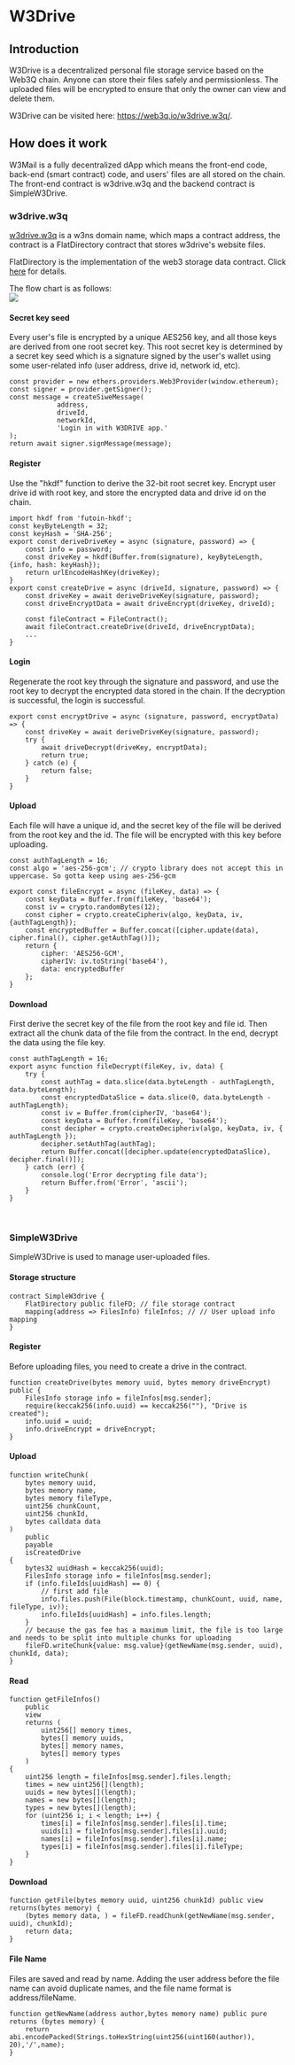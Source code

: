 # W3Drive

## Introduction
W3Drive is a decentralized personal file storage service based on the Web3Q chain. Anyone can store their files safely and permissionless. 
The uploaded files will be encrypted to ensure that only the owner can view and delete them. 
   
W3Drive can be visited here: https://web3q.io/w3drive.w3q/.


## How does it work
W3Mail is a fully decentralized dApp which means the front-end code, back-end (smart contract) code, and users' files are all stored on the chain. The front-end contract is w3drive.w3q and the backend contract is SimpleW3Drive.

### w3drive.w3q
[w3drive.w3q](https://web3q.io/w3ns.w3q/#/domains/w3drive.w3q) is a w3ns domain name, which maps a contract address, 
the contract is a FlatDirectory contract that stores w3drive's website files.

FlatDirectory is the implementation of the web3 storage data contract. Click [here](https://docs.web3q.io/tutorials/migrate-your-website-to-web3q-in-5-mins) for details.

The flow chart is as follows:  
![](public/flowchart.jpg)

#### Secret key seed
Every user's file is encrypted by a unique AES256 key, and all those keys are derived from one root secret key. This root secret key is determined by a secret key seed which is a signature signed by the user's wallet using some user-related info (user address, drive id, network id, etc).
```
const provider = new ethers.providers.Web3Provider(window.ethereum);
const signer = provider.getSigner();
const message = createSiweMessage(
            address,
            driveId,
            networkId,
            'Login in with W3DRIVE app.'
);
return await signer.signMessage(message);
```

#### Register
Use the "hkdf" function to derive the 32-bit root secret key. Encrypt user drive id with root key, 
and store the encrypted data and drive id on the chain.
```
import hkdf from 'futoin-hkdf';
const keyByteLength = 32;
const keyHash = 'SHA-256';
export const deriveDriveKey = async (signature, password) => {
	const info = password;
	const driveKey = hkdf(Buffer.from(signature), keyByteLength, {info, hash: keyHash});
	return urlEncodeHashKey(driveKey);
}
export const createDrive = async (driveId, signature, password) => {
    const driveKey = await deriveDriveKey(signature, password);
    const driveEncryptData = await driveEncrypt(driveKey, driveId);

    const fileContract = FileContract();
    await fileContract.createDrive(driveId, driveEncryptData);
    ...
}
```

#### Login
Regenerate the root key through the signature and password, and use the root key to decrypt the
encrypted data stored in the chain. If the decryption is successful, the login is successful.
```
export const encryptDrive = async (signature, password, encryptData) => {
    const driveKey = await deriveDriveKey(signature, password);
    try {
        await driveDecrypt(driveKey, encryptData);
        return true;
    } catch (e) {
        return false;
    }
}
```

#### Upload
Each file will have a unique id, and the secret key of the file will be derived from the root key and the id.
The file will be encrypted with this key before uploading.
```
const authTagLength = 16;
const algo = 'aes-256-gcm'; // crypto library does not accept this in uppercase. So gotta keep using aes-256-gcm

export const fileEncrypt = async (fileKey, data) => {
	const keyData = Buffer.from(fileKey, 'base64');
	const iv = crypto.randomBytes(12);
	const cipher = crypto.createCipheriv(algo, keyData, iv, {authTagLength});
	const encryptedBuffer = Buffer.concat([cipher.update(data), cipher.final(), cipher.getAuthTag()]);
	return {
		cipher: 'AES256-GCM',
		cipherIV: iv.toString('base64'),
		data: encryptedBuffer
	};
}
```

#### Download
First derive the secret key of the file from the root key and file id. Then extract all the chunk data of the file from 
the contract. In the end, decrypt the data using the file key.
```
const authTagLength = 16;
export async function fileDecrypt(fileKey, iv, data) {
	try {
		const authTag = data.slice(data.byteLength - authTagLength, data.byteLength);
		const encryptedDataSlice = data.slice(0, data.byteLength - authTagLength);
		const iv = Buffer.from(cipherIV, 'base64');
		const keyData = Buffer.from(fileKey, 'base64');
		const decipher = crypto.createDecipheriv(algo, keyData, iv, { authTagLength });
		decipher.setAuthTag(authTag);
		return Buffer.concat([decipher.update(encryptedDataSlice), decipher.final()]);
	} catch (err) {
		console.log('Error decrypting file data');
		return Buffer.from('Error', 'ascii');
	}
}
```
<br>

### SimpleW3Drive
SimpleW3Drive is used to manage user-uploaded files.

#### Storage structure
```
contract SimpleW3drive {
    FlatDirectory public fileFD; // file storage contract
    mapping(address => FilesInfo) fileInfos; // // User upload info mapping
}
```

#### Register
Before uploading files, you need to create a drive in the contract.
```
function createDrive(bytes memory uuid, bytes memory driveEncrypt) public {
    FilesInfo storage info = fileInfos[msg.sender];
    require(keccak256(info.uuid) == keccak256(""), "Drive is created");
    info.uuid = uuid;
    info.driveEncrypt = driveEncrypt;
}
```

#### Upload
```
function writeChunk(
    bytes memory uuid, 
    bytes memory name, 
    bytes memory fileType, 
    uint256 chunkCount, 
    uint256 chunkId, 
    bytes calldata data
)
    public
    payable
    isCreatedDrive
{
    bytes32 uuidHash = keccak256(uuid);
    FilesInfo storage info = fileInfos[msg.sender];
    if (info.fileIds[uuidHash] == 0) {
        // first add file
        info.files.push(File(block.timestamp, chunkCount, uuid, name, fileType, iv));
        info.fileIds[uuidHash] = info.files.length;
    }
    // because the gas fee has a maximum limit, the file is too large and needs to be split into multiple chunks for uploading
    fileFD.writeChunk{value: msg.value}(getNewName(msg.sender, uuid), chunkId, data);
}
```

#### Read
```
function getFileInfos()
    public
    view
    returns (
        uint256[] memory times,
        bytes[] memory uuids,
        bytes[] memory names,
        bytes[] memory types
    )
{
    uint256 length = fileInfos[msg.sender].files.length;
    times = new uint256[](length);
    uuids = new bytes[](length);
    names = new bytes[](length);
    types = new bytes[](length);
    for (uint256 i; i < length; i++) {
        times[i] = fileInfos[msg.sender].files[i].time;
        uuids[i] = fileInfos[msg.sender].files[i].uuid;
        names[i] = fileInfos[msg.sender].files[i].name;
        types[i] = fileInfos[msg.sender].files[i].fileType;
    }
}
```

#### Download
```
function getFile(bytes memory uuid, uint256 chunkId) public view returns(bytes memory) {
    (bytes memory data, ) = fileFD.readChunk(getNewName(msg.sender, uuid), chunkId);
    return data;
}
```

#### File Name
Files are saved and read by name. Adding the user address before the file name can avoid duplicate names, and the file name format is address/fileName.
```
function getNewName(address author,bytes memory name) public pure returns (bytes memory) {
    return abi.encodePacked(Strings.toHexString(uint256(uint160(author)), 20),'/',name);
}
```
